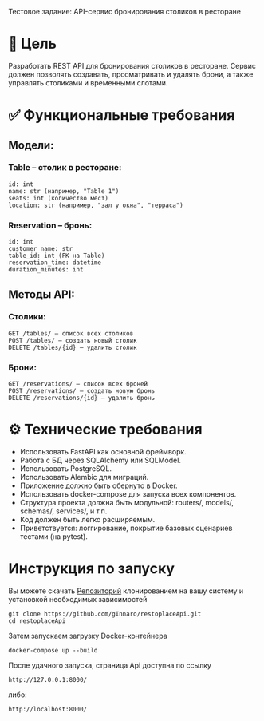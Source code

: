 Тестовое задание: API-сервис бронирования столиков в ресторане

<h1>📌 Цель</h1>
Разработать REST API для бронирования столиков в ресторане. Сервис должен позволять создавать, просматривать и удалять брони, а также управлять столиками и временными слотами.

<h1>✅ Функциональные требования</h1>

<h2>Модели:</h2>

<h3>Table – столик в ресторане:</h3>
   
    id: int
    name: str (например, "Table 1")
    seats: int (количество мест)
    location: str (например, "зал у окна", "терраса")

<h3>Reservation – бронь:</h3>

    id: int
    customer_name: str
    table_id: int (FK на Table)
    reservation_time: datetime
    duration_minutes: int


<h2>Методы API:</h2>
<h3>Столики:</h3>

    GET /tables/ — список всех столиков
    POST /tables/ — создать новый столик
    DELETE /tables/{id} — удалить столик
<h3>Брони:</h3>

    GET /reservations/ — список всех броней
    POST /reservations/ — создать новую бронь
    DELETE /reservations/{id} — удалить бронь

<h1>⚙️ Технические требования</h1>

- Использовать FastAPI как основной фреймворк.
- Работа с БД через SQLAlchemy или SQLModel.
- Использовать PostgreSQL.
- Использовать Alembic для миграций.
- Приложение должно быть обернуто в Docker.
- Использовать docker-compose для запуска всех компонентов.
- Структура проекта должна быть модульной: routers/, models/, schemas/, services/, и т.п.
- Код должен быть легко расширяемым.
- Приветствуется: логгирование, покрытие базовых сценариев тестами (на pytest).

<h1>Инструкция по запуску</h1>

Вы можете скачать [Репозиторий](https://github.com/gInnaro/restoplaceApi.git) клонированием на вашу систему и установкой необходимых зависимостей
```
git clone https://github.com/gInnaro/restoplaceApi.git
cd restoplaceApi
```
Затем запускаем загрузку Docker-контейнера
```
docker-compose up --build
```
После удачного запуска, страница Api доступна по ссылку
```
http://127.0.0.1:8000/
```
либо:
```
http://localhost:8000/
```
